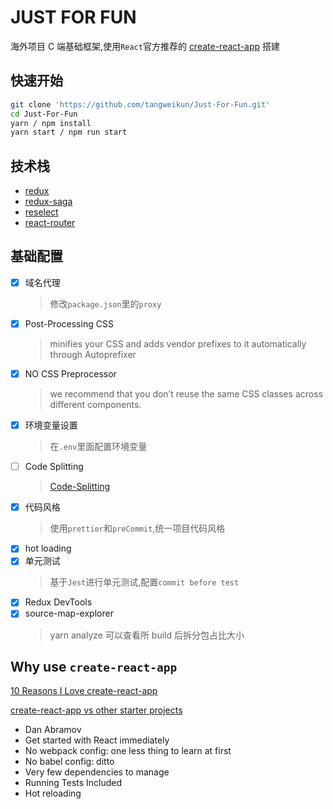 # JUST FOR FUN

海外项目 C 端基础框架,使用`React`官方推荐的 [create-react-app](https://github.com/facebook/create-react-app) 搭建

## 快速开始

```bash
git clone 'https://github.com/tangweikun/Just-For-Fun.git'
cd Just-For-Fun
yarn / npm install
yarn start / npm run start
```

## 技术栈

- [redux](https://redux.js.org)
- [redux-saga](https://redux-saga.js.org)
- [reselect](https://github.com/reduxjs/reselect)
- [react-router](https://reacttraining.com/react-router)

## 基础配置

- [x] 域名代理
  > 修改`package.json`里的`proxy`
- [x] Post-Processing CSS
  > minifies your CSS and adds vendor prefixes to it automatically through Autoprefixer
- [x] NO CSS Preprocessor
  > we recommend that you don’t reuse the same CSS classes across different components.
- [x] 环境变量设置
  > 在`.env`里面配置环境变量
- [ ] Code Splitting
  > [Code-Splitting](https://reactjs.org/docs/code-splitting.html)
- [x] 代码风格
  > 使用`prettier`和`preCommit`,统一项目代码风格
- [x] hot loading
- [x] 单元测试
  > 基于`Jest`进行单元测试,配置`commit before test`
- [x] Redux DevTools
- [x] source-map-explorer
  > yarn analyze
  > 可以查看所 build 后拆分包占比大小

## Why use `create-react-app`

[10 Reasons I Love create-react-app](https://www.peterbe.com/plog/10-reasons-i-love-create-react-app)

[create-react-app vs other starter projects](https://www.javascriptstuff.com/create-react-app/)

- Dan Abramov
- Get started with React immediately
- No webpack config: one less thing to learn at first
- No babel config: ditto
- Very few dependencies to manage
- Running Tests Included
- Hot reloading

